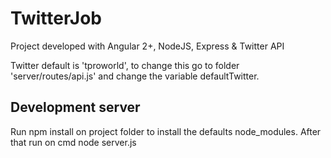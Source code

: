 # TwitterJob

Project developed with Angular 2+, NodeJS, Express & Twitter API

Twitter default is 'tproworld', to change this go to folder 'server/routes/api.js' and change the variable defaultTwitter.

## Development server

Run npm install on project folder to install the defaults node_modules. After that run on cmd node server.js